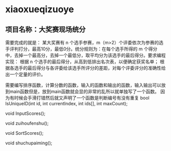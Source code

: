 # xiaoxueqizuoye


## 项目名称：大奖赛现场统分

需要完成的就是：
某大奖赛有 n 个选手参赛，m（m>2）个评委依次为参赛的选手评判打分，最高10分，最低0分。统分规则为：在每个选手所得的 m 个得分中，去掉一个最高分，去掉一个最低分，取平均分为该选手的最后得分。要求编程实现：
根据 n 个选手的最后得分，从高到低排出名次表，以便确定获奖名单；
根据各选手的最后得分与各评委给该选手所评分的差距，对每个评委评分的准确性给出一个定量的评价。

需要编写排序函数，计算分数的函数，输入的函数和输出的函数，输入输出可以放到main函数但是，放到main函数就会显的非常的乱所以就单独写了一个函数。
因为有时候会手滑打错然后就又声明了一个函数是判断编号有没有重复
bool IsUniqueID(int id, int currentIndex, int ids[], int maxCount);

void InputScores();

void zuihoufenshu();

void SortScores();

void shuchupaiming();
